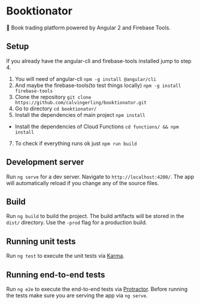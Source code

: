 # Booktionator

:notebook_with_decorative_cover: Book trading platform powered by Angular 2 and Firebase Tools.

## Setup

If you already have the angular-cli and firebase-tools installed jump to step 4.

1. You will need of angular-cli `npm -g install @angular/cli`
2. And maybe the firebase-tools(to test things locally) `npm -g install firebase-tools`
4. Clone the repository `git clone https://github.com/calvingerling/booktionator.git`
5. Go to directory `cd booktionator/`
6. Install the dependencies of main project `npm install`
  * Install the dependencies of Cloud Functions `cd functions/ && npm install`
7. To check if everything runs ok just `npm run build`

## Development server
Run `ng serve` for a dev server. Navigate to `http://localhost:4200/`. The app will automatically reload if you change any of the source files.

## Build

Run `ng build` to build the project. The build artifacts will be stored in the `dist/` directory. Use the `-prod` flag for a production build.

## Running unit tests

Run `ng test` to execute the unit tests via [Karma](https://karma-runner.github.io).

## Running end-to-end tests

Run `ng e2e` to execute the end-to-end tests via [Protractor](http://www.protractortest.org/).
Before running the tests make sure you are serving the app via `ng serve`.
